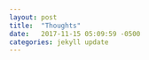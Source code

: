```yaml
---
layout: post
title:  "Thoughts"
date:   2017-11-15 05:09:59 -0500
categories: jekyll update
---
```


